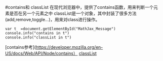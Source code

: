 #contains和 classList
在现代浏览器中，提供了contains函数，用来判断一个元素是否在另一个元素之中
classList是一个对象，其中封装了很多方法(add,remove,toggle...)，用来对class进行操作。
```
var t  =document.getElementById("MathJax_Message")
console.info("contains in t")
console.info("classList in t")
```

[contains参考](https://developer.mozilla.org/en-US/docs/Web/API/Node/contains）
[classList](https://developer.mozilla.org/en-US/docs/Web/API/Element/classList)
